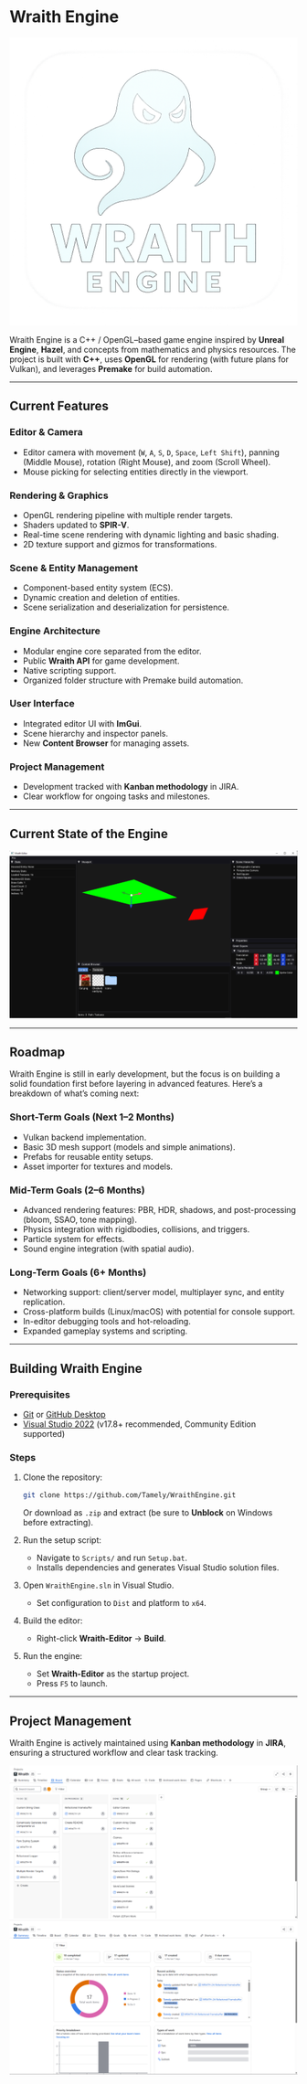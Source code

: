 # Wraith Engine

![Wraith Engine Logo](Resources/Wraith-Logo.png)

Wraith Engine is a C++ / OpenGL–based game engine inspired by **Unreal Engine**, **Hazel**, and concepts from mathematics and physics resources. The project is built with **C++**, uses **OpenGL** for rendering (with future plans for Vulkan), and leverages **Premake** for build automation.

---

## Current Features

### Editor & Camera

* Editor camera with movement (`W`, `A`, `S`, `D`, `Space`, `Left Shift`), panning (Middle Mouse), rotation (Right Mouse), and zoom (Scroll Wheel).
* Mouse picking for selecting entities directly in the viewport.

### Rendering & Graphics

* OpenGL rendering pipeline with multiple render targets.
* Shaders updated to **SPIR-V**.
* Real-time scene rendering with dynamic lighting and basic shading.
* 2D texture support and gizmos for transformations.

### Scene & Entity Management

* Component-based entity system (ECS).
* Dynamic creation and deletion of entities.
* Scene serialization and deserialization for persistence.

### Engine Architecture

* Modular engine core separated from the editor.
* Public **Wraith API** for game development.
* Native scripting support.
* Organized folder structure with Premake build automation.

### User Interface

* Integrated editor UI with **ImGui**.
* Scene hierarchy and inspector panels.
* New **Content Browser** for managing assets.

### Project Management

* Development tracked with **Kanban methodology** in JIRA.
* Clear workflow for ongoing tasks and milestones.

---

## Current State of the Engine

![Current Engine State](Resources/Git/CurrentEngineState.png)

---

## Roadmap

Wraith Engine is still in early development, but the focus is on building a solid foundation first before layering in advanced features. Here’s a breakdown of what’s coming next:

### Short-Term Goals (Next 1–2 Months)

* Vulkan backend implementation.
* Basic 3D mesh support (models and simple animations).
* Prefabs for reusable entity setups.
* Asset importer for textures and models.

### Mid-Term Goals (2–6 Months)

* Advanced rendering features: PBR, HDR, shadows, and post-processing (bloom, SSAO, tone mapping).
* Physics integration with rigidbodies, collisions, and triggers.
* Particle system for effects.
* Sound engine integration (with spatial audio).

### Long-Term Goals (6+ Months)

* Networking support: client/server model, multiplayer sync, and entity replication.
* Cross-platform builds (Linux/macOS) with potential for console support.
* In-editor debugging tools and hot-reloading.
* Expanded gameplay systems and scripting.

---

## Building Wraith Engine

### Prerequisites

* [Git](https://git-scm.com/) or [GitHub Desktop](https://desktop.github.com/)
* [Visual Studio 2022](https://visualstudio.microsoft.com/) (v17.8+ recommended, Community Edition supported)

### Steps

1. Clone the repository:

   ```bash
   git clone https://github.com/Tamely/WraithEngine.git
   ```

   Or download as `.zip` and extract (be sure to **Unblock** on Windows before extracting).

2. Run the setup script:

   * Navigate to `Scripts/` and run `Setup.bat`.
   * Installs dependencies and generates Visual Studio solution files.

3. Open `WraithEngine.sln` in Visual Studio.

   * Set configuration to `Dist` and platform to `x64`.

4. Build the editor:

   * Right-click **Wraith-Editor** → **Build**.

5. Run the engine:

   * Set **Wraith-Editor** as the startup project.
   * Press `F5` to launch.

---

## Project Management

Wraith Engine is actively maintained using **Kanban methodology** in **JIRA**, ensuring a structured workflow and clear task tracking.

![Kanban Board](Resources/Git/KanbanBoard.png)
![Kanban Summary](Resources/Git/KanbanSummary.png)